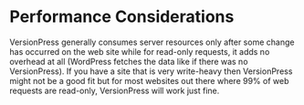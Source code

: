 # Performance Considerations #

VersionPress generally consumes server resources only after some change has occurred on the web site while for read-only requests, it adds no overhead at all (WordPress fetches the data like if there was no VersionPress). If you have a site that is very write-heavy then VersionPress might not be a good fit but for most websites out there where 99% of web requests are read-only, VersionPress will work just fine.